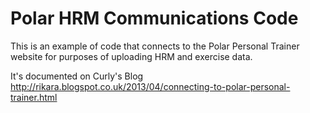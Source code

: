 Polar HRM Communications Code
=============================

This is an example of code that connects to the Polar Personal Trainer website for purposes of uploading HRM and exercise data.

It's documented on Curly's Blog http://rikara.blogspot.co.uk/2013/04/connecting-to-polar-personal-trainer.html


